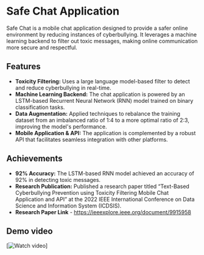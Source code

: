# Safe Chat Application

Safe Chat is a mobile chat application designed to provide a safer online environment by reducing instances of cyberbullying. It leverages a machine learning backend to filter out toxic messages, making online communication more secure and respectful.

## Features

- **Toxicity Filtering:** Uses a large language model-based filter to detect and reduce cyberbullying in real-time.
- **Machine Learning Backend:** The chat application is powered by an LSTM-based Recurrent Neural Network (RNN) model trained on binary classification tasks.
- **Data Augmentation:** Applied techniques to rebalance the training dataset from an imbalanced ratio of 1:4 to a more optimal ratio of 2:3, improving the model's performance.
- **Mobile Application & API:** The application is complemented by a robust API that facilitates seamless integration with other platforms.

## Achievements

- **92% Accuracy:** The LSTM-based RNN model achieved an accuracy of 92% in detecting toxic messages.
- **Research Publication:** Published a research paper titled “Text-Based Cyberbullying Prevention using Toxicity Filtering Mobile Chat Application and API” at the 2022 IEEE International Conference on Data Science and Information System (ICDSIS).
- **Research Paper Link** - https://ieeexplore.ieee.org/document/9915958

## Demo video <br>
[![Watch video](https://www.youtube.com/watch?si=MeOxMWtkhTScM76S&v=VLFu2vBQdLI&feature=youtu.be)]
